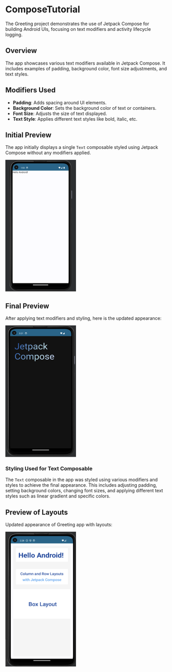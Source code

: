 # ComposeTutorial

The Greeting project demonstrates the use of Jetpack Compose for building Android UIs, focusing on text modifiers and activity lifecycle logging.

## Overview

The app showcases various text modifiers available in Jetpack Compose. It includes examples of padding, background color, font size adjustments, and text styles. 

## Modifiers Used

- **Padding**: Adds spacing around UI elements.
- **Background Color**: Sets the background color of text or containers.
- **Font Size**: Adjusts the size of text displayed.
- **Text Style**: Applies different text styles like bold, italic, etc.

## Initial Preview

The app initially displays a single `Text` composable styled using Jetpack Compose without any modifiers applied.

<img src="ss/ss_initialPreview.png" alt="Initial Appearance" width="220" height="410">

## Final Preview

After applying text modifiers and styling, here is the updated appearance:

<img src="ss/ss_finalPreview.png" alt="Final Preview" width="220" height="410">

### Styling Used for Text Composable

The `Text` composable in the app was styled using various modifiers and styles to achieve the final appearance. This includes adjusting padding, setting background colors, changing font sizes, and applying different text styles such as linear gradient and specific colors.


## Preview of Layouts
Updated appearance of Greeting app with layouts:

<img src="ss/ss_Layout.png" alt="Final Preview" width="220" height="420">
